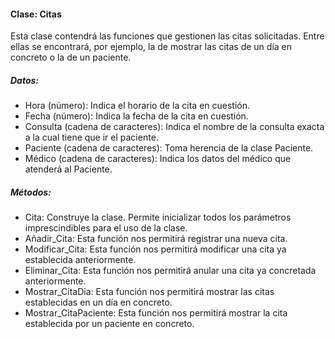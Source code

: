 #### Clase: Citas
Esta clase contendrá las funciones que gestionen las citas solicitadas. Entre ellas se encontrará, por ejemplo, la de mostrar las citas de un día en concreto o la de un paciente.
##### Datos:
- Hora (número): Indica el horario de la cita en cuestión.
- Fecha (número): Indica la fecha de la cita en cuestión.
- Consulta (cadena de caracteres): Indica el nombre de la consulta exacta a la cual tiene que ir el paciente.
- Paciente (cadena de caracteres): Toma herencia de la clase Paciente.
- Médico (cadena de caracteres): Indica los datos del médico que atenderá al Paciente.
##### Métodos:
- Cita: Construye la clase. Permite inicializar todos los parámetros imprescindibles para el uso de la clase.
- Añadir_Cita: Esta función nos permitirá registrar una nueva cita.
- Modificar_Cita: Esta función nos permitirá modificar una cita ya establecida anteriormente.
- Eliminar_Cita: Esta función nos permitirá anular una cita ya concretada anteriormente.
- Mostrar_CitaDia: Esta función nos permitirá mostrar las citas establecidas en un día en concreto.
- Mostrar_CitaPaciente: Esta función nos permitirá mostrar la cita establecida por un paciente en concreto.
